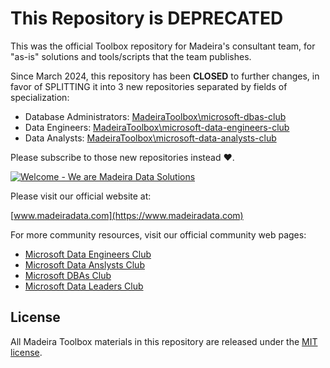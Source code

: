 # This Repository is DEPRECATED

This was the official Toolbox repository for Madeira's consultant team, for "as-is" solutions and tools/scripts that the team publishes.

Since March 2024, this repository has been **CLOSED** to further changes, in favor of SPLITTING it into 3 new repositories separated by fields of specialization:

- Database Administrators: [MadeiraToolbox\microsoft-dbas-club](https://github.com/MadeiraData/microsoft-dbas-club)
- Data Engineers: [MadeiraToolbox\microsoft-data-engineers-club](https://github.com/MadeiraData/microsoft-data-engineers-club)
- Data Analysts: [MadeiraToolbox\microsoft-data-analysts-club](https://github.com/MadeiraData/microsoft-data-analysts-club)

Please subscribe to those new repositories instead ♥.

[![Welcome - We are Madeira Data Solutions](banner_1024.png)](https://www.madeiradata.com)

Please visit our official website at:

[www.madeiradata.com](https://www.madeiradata.com)

For more community resources, visit our official community web pages:

- [Microsoft Data Engineers Club](https://www.madeiradata.com/engineerscommunity)
- [Microsoft Data Anslysts Club](https://www.madeiradata.com/analystscommunity)
- [Microsoft DBAs Club](https://www.madeiradata.com/dbascommunity)
- [Microsoft Data Leaders Club](https://www.madeiradata.com/dataleaderscommunity)

## License

All Madeira Toolbox materials in this repository are released under the [MIT license](https://github.com/MadeiraData/MadeiraToolbox/blob/master/LICENSE).
